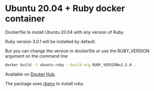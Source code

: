 # Ubuntu 20.04 + Ruby docker container
Dockerfile to install Ubuntu 20.04 with any version of Ruby.

Ruby version 3.0.1 will be installed by default. 

But you can change the version in dockerfile or use the RUBY_VERSION argument on the command line

```bash
docker build -t ubuntu-ruby --build-arg RUBY_VERSION=2.5.0 .
```
Available on [Docker Hub](https://hub.docker.com/r/alexkargin/ubuntu-ruby-docker).

The package uses [rbenv](https://github.com/rbenv/rbenv) to install ruby.